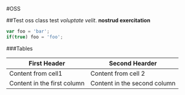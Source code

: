 #OSS

##Test
oss class test 
*voluptate velit*.<bar>
**nostrud exercitation**


```javascript
var foo = 'bar';
if(true) foo = 'foo';
```

###Tables

First Header | Second Hearder
-------------| -------------
Content from cell1 | Content from cell 2
Content in the first column | Content in the second column
